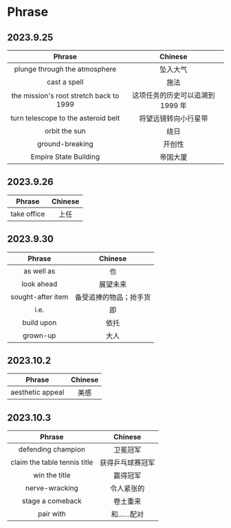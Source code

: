 # Phrase

## 2023.9.25

|Phrase|Chinese|
| :----: | :----: |
|plunge through the atmosphere | 坠入大气|
|cast a spell|施法|
|the mission's root stretch back to 1999|这项任务的历史可以追溯到 1999 年|
|turn telescope to the asteroid belt|将望远镜转向小行星带|
|orbit the sun|绕日|
|ground-breaking|开创性|
|Empire State Building|帝国大厦|


## 2023.9.26
|Phrase|Chinese|
| :----: | :----: |
|take office|上任|


## 2023.9.30
|Phrase|Chinese|
| :---: | :---: |
|as well as| 也|
|look ahead|展望未来|
|sought-after item|备受追捧的物品；抢手货|
|i.e.|即|
|build upon|依托|
|grown-up|大人|

## 2023.10.2
|Phrase|Chinese|
| :---: | :---: |
|aesthetic appeal|美感|

## 2023.10.3
|Phrase|Chinese|
| :---: | :---: |
|defending champion|卫冕冠军|
|claim the table tennis title|获得乒乓球赛冠军|
|win the title|赢得冠军|
|nerve-wracking|令人紧张的|
|stage a comeback|卷土重来|
|pair with|和……配对|